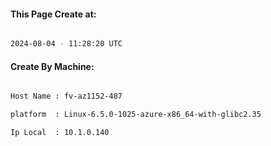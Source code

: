 
   
#### This Page Create at:

```bash

2024-08-04 - 11:28:20 UTC

```

#### Create By Machine:

```bash

Host Name : fv-az1152-487

platform  : Linux-6.5.0-1025-azure-x86_64-with-glibc2.35

Ip Local  : 10.1.0.140

```

